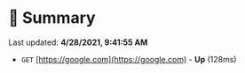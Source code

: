 # 📖 Summary
Last updated: **4/28/2021, 9:41:55 AM**

- `GET` [https://google.com](https://google.com) - **Up** (128ms)
